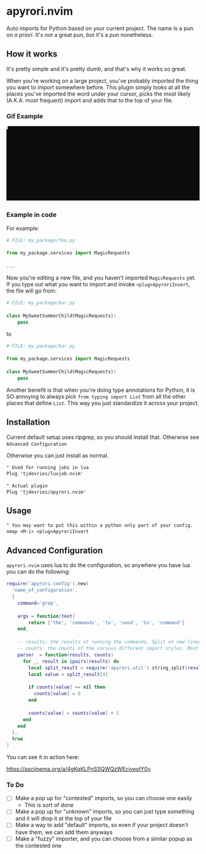 # apyrori.nvim

Auto imports for Python based on your current project. The name is a pun on _a priori_. It's not a great pun, but it's a pun nonetheless.

## How it works

It's pretty simple and it's pretty dumb, and that's why it works so great.

When you're working on a large project, you've probably imported the thing you want to import somewhere before.
This plugin simply looks at all the places you've imported the word under your cursor, picks the most likely (A.K.A. most frequent) import
and adds that to the top of your file.

### Gif Example

![simple_example](./media/simple_edit.svg)

### Example in code

For example:

```python
# FILE: my_package/foo.py

from my_package.services import MagicRequests

...
```

Now you're editing a new file, and you haven't imported `MagicRequests` yet. If you type out what you want to import and invoke `<plug>ApyroriInsert`,
the file will go from:

```python
# FILE: my_package/bar.py

class MySweetSummerChild(MagicRequests):
    pass
```

to

```python
# FILE: my_package/bar.py

from my_package.services import MagicRequests

class MySweetSummerChild(MagicRequests):
    pass
```

Another benefit is that when you're doing type annotations for Python, it is SO annoying to always pick `from typing import List` from all the other places that define `List`. This way you just standardize it across your project.

## Installation

Current default setup uses ripgrep, so you should install that. Otherwise see `Advanced Configuration`

Otherwise you can just install as normal.

```vim
" Used for running jobs in lua
Plug 'tjdevries/luvjob.nvim'

" Actual plugin
Plug 'tjdevries/apyrori.nvim'
```
## Usage

```vim
" You may want to put this within a python only part of your config.
nmap <M-i> <plug>ApyroriInsert
```

## Advanced Configuration

`apyrori.nvim` uses lua to do the configuration, so anywhere you have lua you can do the following:

```lua
require('apyrori.config').new(
  'name_of_configuration',
  {
    command='grep',

    args = function(text)
        return {'the', 'commands', 'to', 'send', 'to', 'command'}
    end,

    -- results: the results of running the commands. Split on new lines
    -- counts: the counts of the various different import styles. Most common will be used.
    parser  = function(results, counts)
      for _, result in ipairs(results) do
        local split_result = require('apyrori.util').string_split(result, ":", 4)
        local value = split_result[4]

        if counts[value] == nil then
          counts[value] = 0
        end

        counts[value] = counts[value] + 1
      end
    end
  },
  true
)

```

You can see it in action here:

https://asciinema.org/a/4gKqKLPnSSQWQzWEcjveoIY0v


### To Do

- [ ] Make a pop up for "contested" imports, so you can choose one easily
    - This is sort of done
- [ ] Make a pop up for "unknown" imports, so you can just type something and it will drop it at the top of your file
- [ ] Make a way to add "default" imports, so even if your project doesn't have them, we can add them anyways
- [ ] Make a "fuzzy" importer, and you can choose from  a similar popup as the contested one
